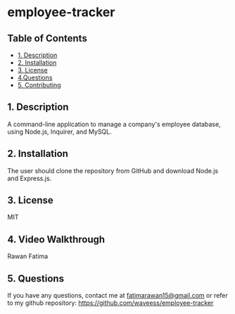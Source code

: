 # employee-tracker
## Table of Contents
 
 * [1. Description](#1-description)
 * [2. Installation](#1-installation)
 * [3. License](#2-license)
 * [4.Questions](#3questions)
 * [5. Contributing](#4-contributing)

## 1. Description
A command-line application to manage a company's employee database, using Node.js, Inquirer, and MySQL.
##  2. Installation

The user should clone the repository from GitHub and download Node.js and Express.js.


## 3. License

MIT

##  4. Video Walkthrough
Rawan Fatima

##  5. Questions

If you have any questions, contact me at fatimarawan15@gmail.com or refer to my github repository: https://github.com/waveess/employee-tracker




